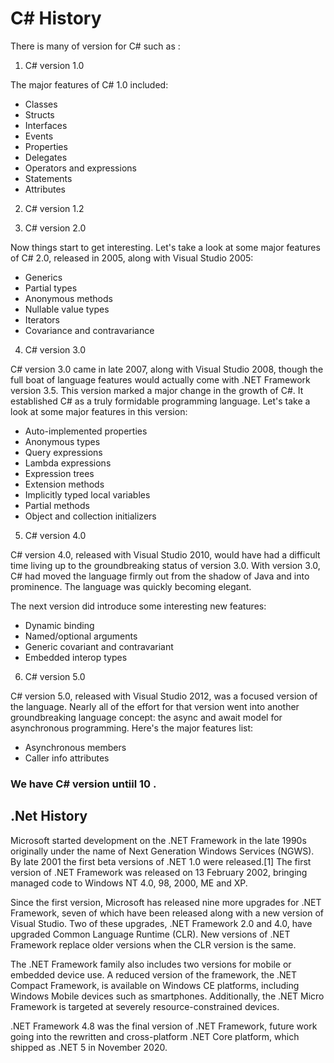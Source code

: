 # C# History

There is many of version for C# such as :

1. C# version 1.0

The major features of C# 1.0 included:

- Classes
- Structs
- Interfaces
- Events
- Properties
- Delegates
- Operators and expressions
- Statements
- Attributes

2. C# version 1.2

3. C# version 2.0

Now things start to get interesting. Let's take a look at some major features of C# 2.0, released in 2005, along with Visual Studio 2005:

- Generics
- Partial types
- Anonymous methods
- Nullable value types
- Iterators
- Covariance and contravariance

4. C# version 3.0

C# version 3.0 came in late 2007, along with Visual Studio 2008, though the full boat of language features would actually come with .NET Framework version 3.5. This version marked a major change in the growth of C#. It established C# as a truly formidable programming language. Let's take a look at some major features in this version:

- Auto-implemented properties
- Anonymous types
- Query expressions
- Lambda expressions
- Expression trees
- Extension methods
- Implicitly typed local variables
- Partial methods
- Object and collection initializers

5. C# version 4.0

C# version 4.0, released with Visual Studio 2010, would have had a difficult time living up to the groundbreaking status of version 3.0. With version 3.0, C# had moved the language firmly out from the shadow of Java and into prominence. The language was quickly becoming elegant.

The next version did introduce some interesting new features:

- Dynamic binding
- Named/optional arguments
- Generic covariant and contravariant
- Embedded interop types

6. C# version 5.0

C# version 5.0, released with Visual Studio 2012, was a focused version of the language. Nearly all of the effort for that version went into another groundbreaking language concept: the async and await model for asynchronous programming. Here's the major features list:

- Asynchronous members
- Caller info attributes

### We have C# version untiil 10 .

## .Net History

Microsoft started development on the .NET Framework in the late 1990s originally under the name of Next Generation Windows Services (NGWS). By late 2001 the first beta versions of .NET 1.0 were released.[1] The first version of .NET Framework was released on 13 February 2002, bringing managed code to Windows NT 4.0, 98, 2000, ME and XP.

Since the first version, Microsoft has released nine more upgrades for .NET Framework, seven of which have been released along with a new version of Visual Studio. Two of these upgrades, .NET Framework 2.0 and 4.0, have upgraded Common Language Runtime (CLR). New versions of .NET Framework replace older versions when the CLR version is the same.

The .NET Framework family also includes two versions for mobile or embedded device use. A reduced version of the framework, the .NET Compact Framework, is available on Windows CE platforms, including Windows Mobile devices such as smartphones. Additionally, the .NET Micro Framework is targeted at severely resource-constrained devices.

.NET Framework 4.8 was the final version of .NET Framework, future work going into the rewritten and cross-platform .NET Core platform, which shipped as .NET 5 in November 2020.